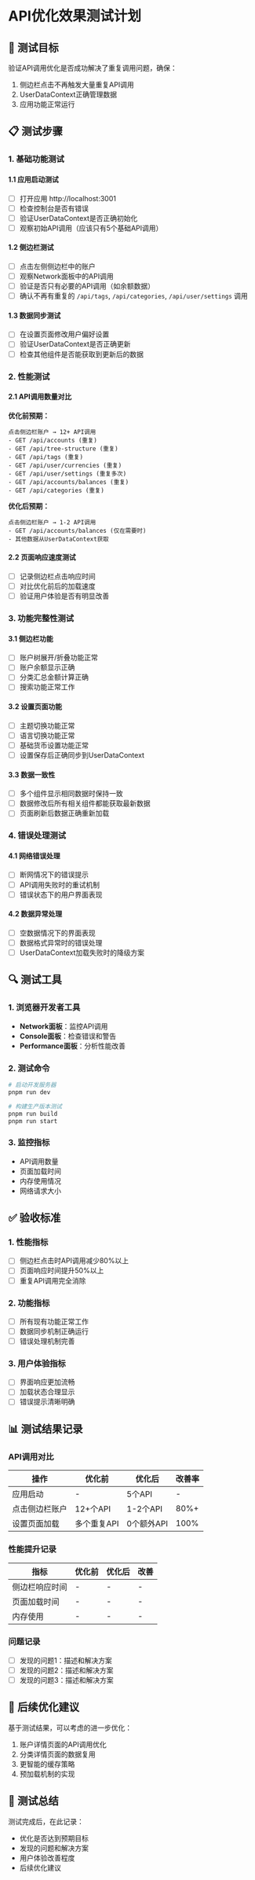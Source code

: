 # API优化效果测试计划

## 🎯 测试目标

验证API调用优化是否成功解决了重复调用问题，确保：

1. 侧边栏点击不再触发大量重复API调用
2. UserDataContext正确管理数据
3. 应用功能正常运行

## 📋 测试步骤

### 1. 基础功能测试

#### 1.1 应用启动测试

- [ ] 打开应用 http://localhost:3001
- [ ] 检查控制台是否有错误
- [ ] 验证UserDataContext是否正确初始化
- [ ] 观察初始API调用（应该只有5个基础API调用）

#### 1.2 侧边栏测试

- [ ] 点击左侧侧边栏中的账户
- [ ] 观察Network面板中的API调用
- [ ] 验证是否只有必要的API调用（如余额数据）
- [ ] 确认不再有重复的 `/api/tags`, `/api/categories`, `/api/user/settings` 调用

#### 1.3 数据同步测试

- [ ] 在设置页面修改用户偏好设置
- [ ] 验证UserDataContext是否正确更新
- [ ] 检查其他组件是否能获取到更新后的数据

### 2. 性能测试

#### 2.1 API调用数量对比

**优化前预期：**

```
点击侧边栏账户 → 12+ API调用
- GET /api/accounts (重复)
- GET /api/tree-structure (重复)
- GET /api/tags (重复)
- GET /api/user/currencies (重复)
- GET /api/user/settings (重复多次)
- GET /api/accounts/balances (重复)
- GET /api/categories (重复)
```

**优化后预期：**

```
点击侧边栏账户 → 1-2 API调用
- GET /api/accounts/balances (仅在需要时)
- 其他数据从UserDataContext获取
```

#### 2.2 页面响应速度测试

- [ ] 记录侧边栏点击响应时间
- [ ] 对比优化前后的加载速度
- [ ] 验证用户体验是否有明显改善

### 3. 功能完整性测试

#### 3.1 侧边栏功能

- [ ] 账户树展开/折叠功能正常
- [ ] 账户余额显示正确
- [ ] 分类汇总金额计算正确
- [ ] 搜索功能正常工作

#### 3.2 设置页面功能

- [ ] 主题切换功能正常
- [ ] 语言切换功能正常
- [ ] 基础货币设置功能正常
- [ ] 设置保存后正确同步到UserDataContext

#### 3.3 数据一致性

- [ ] 多个组件显示相同数据时保持一致
- [ ] 数据修改后所有相关组件都能获取最新数据
- [ ] 页面刷新后数据正确重新加载

### 4. 错误处理测试

#### 4.1 网络错误处理

- [ ] 断网情况下的错误提示
- [ ] API调用失败时的重试机制
- [ ] 错误状态下的用户界面表现

#### 4.2 数据异常处理

- [ ] 空数据情况下的界面表现
- [ ] 数据格式异常时的错误处理
- [ ] UserDataContext加载失败时的降级方案

## 🔍 测试工具

### 1. 浏览器开发者工具

- **Network面板**：监控API调用
- **Console面板**：检查错误和警告
- **Performance面板**：分析性能改善

### 2. 测试命令

```bash
# 启动开发服务器
pnpm run dev

# 构建生产版本测试
pnpm run build
pnpm run start
```

### 3. 监控指标

- API调用数量
- 页面加载时间
- 内存使用情况
- 网络请求大小

## ✅ 验收标准

### 1. 性能指标

- [ ] 侧边栏点击时API调用减少80%以上
- [ ] 页面响应时间提升50%以上
- [ ] 重复API调用完全消除

### 2. 功能指标

- [ ] 所有现有功能正常工作
- [ ] 数据同步机制正确运行
- [ ] 错误处理机制完善

### 3. 用户体验指标

- [ ] 界面响应更加流畅
- [ ] 加载状态合理显示
- [ ] 错误提示清晰明确

## 📊 测试结果记录

### API调用对比

| 操作           | 优化前      | 优化后     | 改善率 |
| -------------- | ----------- | ---------- | ------ |
| 应用启动       | -           | 5个API     | -      |
| 点击侧边栏账户 | 12+个API    | 1-2个API   | 80%+   |
| 设置页面加载   | 多个重复API | 0个额外API | 100%   |

### 性能提升记录

| 指标           | 优化前 | 优化后 | 改善 |
| -------------- | ------ | ------ | ---- |
| 侧边栏响应时间 | -      | -      | -    |
| 页面加载时间   | -      | -      | -    |
| 内存使用       | -      | -      | -    |

### 问题记录

- [ ] 发现的问题1：描述和解决方案
- [ ] 发现的问题2：描述和解决方案
- [ ] 发现的问题3：描述和解决方案

## 🎯 后续优化建议

基于测试结果，可以考虑的进一步优化：

1. 账户详情页面的API调用优化
2. 分类详情页面的数据复用
3. 更智能的缓存策略
4. 预加载机制的实现

## 📝 测试总结

测试完成后，在此记录：

- 优化是否达到预期目标
- 发现的问题和解决方案
- 用户体验改善程度
- 后续优化建议
